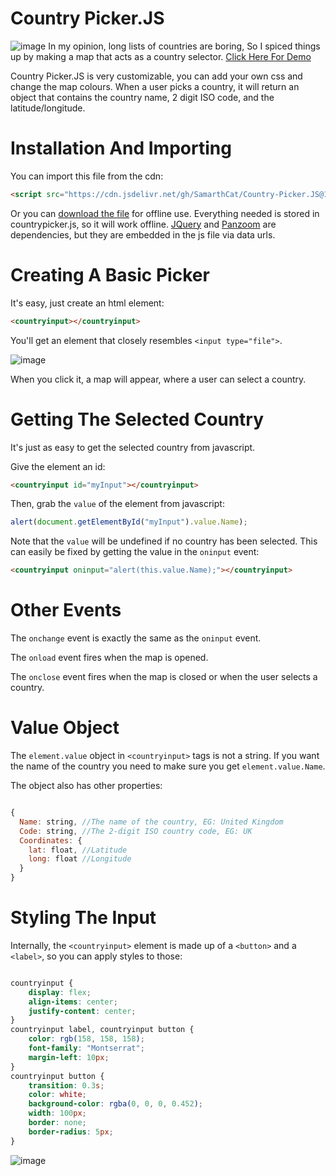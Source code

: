 # Country Picker.JS
![image](https://user-images.githubusercontent.com/79756986/161482162-65c51b56-bc5e-4a2f-bc7b-7e5528220a0c.png)
In my opinion, long lists of countries are boring, So I spiced things up by making a map that acts as a country selector.
[Click Here For Demo](https://samarthcat.github.io/Country-Picker.JS/)

Country Picker.JS is very customizable, you can add your own css and change the map colours.
When a user picks a country, it will return an object that contains the country name, 2 digit ISO code, and the latitude/longitude.

# Installation And Importing
You can import this file from the cdn:
```html
<script src="https://cdn.jsdelivr.net/gh/SamarthCat/Country-Picker.JS@1.0.0/countrypicker.js"></script>
```
Or you can [download the file](https://raw.githubusercontent.com/SamarthCat/Country-Picker.JS/main/countrypicker.js) for offline use.
Everything needed is stored in countrypicker.js, so it will work offline.
[JQuery](https://jquery.com) and [Panzoom](https://github.com/anvaka/panzoom) are dependencies, but they are embedded in the js file via data urls.

# Creating A Basic Picker
It's easy, just create an html element:

```html
<countryinput></countryinput>
```

You'll get an element that closely resembles ``` <input type="file"> ```.

![image](https://user-images.githubusercontent.com/79756986/161484626-42374c6c-313f-424b-b247-a1d18955b527.png)

When you click it, a map will appear, where a user can select a country.

# Getting The Selected Country
It's just as easy to get the selected country from javascript.

Give the element an id:
```html
<countryinput id="myInput"></countryinput>
```

Then, grab the ``` value ``` of the element from javascript:
```javascript
alert(document.getElementById("myInput").value.Name);
```

Note that the ``` value ``` will be undefined if no country has been selected. This can easily be fixed by getting the value in the ``` oninput ``` event:
```html
<countryinput oninput="alert(this.value.Name);"></countryinput>
```

# Other Events

The ``` onchange ``` event is exactly the same as the ``` oninput ``` event.

The ``` onload ``` event fires when the map is opened.

The ``` onclose ``` event fires when the map is closed or when the user selects a country.

# Value Object

The ``` element.value ``` object in ``` <countryinput> ``` tags is not a string.
If you want the name of the country you need to make sure you get ``` element.value.Name ```.

The object also has other properties:
```javascript

{
  Name: string, //The name of the country, EG: United Kingdom
  Code: string, //The 2-digit ISO country code, EG: UK
  Coordinates: {
    lat: float, //Latitude
    long: float //Longitude
  }
}

```

# Styling The Input

Internally, the ``` <countryinput> ``` element is made up of a ``` <button> ``` and a ``` <label> ```, so you can apply styles to those:

```css

countryinput {
    display: flex;
    align-items: center;
    justify-content: center;
}
countryinput label, countryinput button {
    color: rgb(158, 158, 158);
    font-family: "Montserrat";
    margin-left: 10px;
}
countryinput button {
    transition: 0.3s;
    color: white;
    background-color: rgba(0, 0, 0, 0.452);
    width: 100px;
    border: none;
    border-radius: 5px;
}

```
![image](https://user-images.githubusercontent.com/79756986/161695925-cd07b758-7db7-440f-9c43-1f57f07c67be.png)

